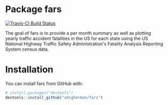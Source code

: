 # Package fars

[![Travis-CI Build Status](https://travis-ci.org/adigherman/fars.svg?branch=master)](https://travis-ci.org/adigherman/fars)

The goal of fars is to provide a per month summary as well as plotting yearly traffic accident fatalities in the US for each state using the US National Highway Traffic Safety Administration's Fatality Analysis Reporting System census data.

# Installation
You can install fars from GitHub with:

``` r
# install.packages("devtools")
devtools::install_github("adigherman/fars")
```


